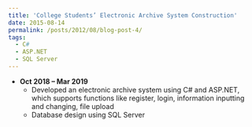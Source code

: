```yaml
---
title: 'College Students’ Electronic Archive System Construction'
date: 2015-08-14
permalink: /posts/2012/08/blog-post-4/
tags:
  - C#
  - ASP.NET
  - SQL Server
---
```


* **Oct 2018 – Mar 2019** 
    * Developed an electronic archive system using C# and ASP.NET, which supports functions like register, login, information inputting and changing, file upload
    * Database design using SQL Server

